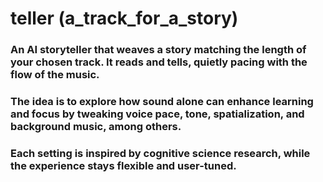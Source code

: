 # teller (a_track_for_a_story)
### An AI storyteller that weaves a story matching the length of your chosen track. It reads and tells, quietly pacing with the flow of the music.

### The idea is to explore how sound alone can enhance learning and focus by tweaking voice pace, tone, spatialization, and background music, among others.
### Each setting is inspired by cognitive science research, while the experience stays flexible and user-tuned.